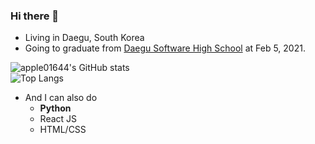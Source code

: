 
<!--
**apple01644/apple01644** is a ✨ _special_ ✨ repository because its `README.md` (this file) appears on your GitHub profile.

Here are some ideas to get you started:

- 🔭 I’m currently working on ...
- 🌱 I’m currently learning ...
- 👯 I’m looking to collaborate on ...
- 🤔 I’m looking for help with ...
- 💬 Ask me about ...
- 📫 How to reach me: ...
- 😄 Pronouns: ...
- ⚡ Fun fact: ...
-->
### Hi there 👋
- Living in Daegu, South Korea
- Going to graduate from [Daegu Software High School](https://ko.wikipedia.org/wiki/%EB%8C%80%EA%B5%AC%EC%86%8C%ED%94%84%ED%8A%B8%EC%9B%A8%EC%96%B4%EA%B3%A0%EB%93%B1%ED%95%99%EA%B5%90) at Feb 5, 2021.

![apple01644's GitHub stats](https://github-readme-stats.vercel.app/api?username=apple01644&show_icons=true&count_private=true)  
![Top Langs](https://github-readme-stats.vercel.app/api/top-langs/?username=apple01644&layout=compact)
- And I can also do
  - **Python**
  - React JS
  - HTML/CSS
